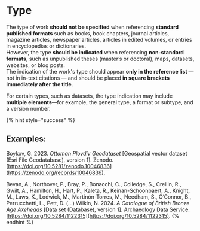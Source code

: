 # Type

The type of work **should not be specified** when referencing **standard published formats** such as books, book chapters, journal articles, magazine articles, newspaper articles, articles in edited volumes, or entries in encyclopedias or dictionaries.\
However, the type **should be indicated** when referencing **non-standard formats**, such as unpublished theses (master’s or doctoral), maps, datasets, websites, or blog posts.\
The indication of the work's type should appear **only in the reference list —** not in in-text citations — and should be placed **in square brackets immediately after the title**.

For certain types, such as datasets, the type indication may include **multiple elements**—for example, the general type, a format or subtype, and a version number.

{% hint style="success" %}
## Examples:

Boykov, G. 2023. _Ottoman Plovdiv Geodataset_ \[Geospatial vector dataset (Esri File Geodatabase), version 1]. Zenodo. [https://doi.org/10.5281/zenodo.10046836](https://zenodo.org/records/10046836).

Bevan, A., Northover, P., Bray, P., Bonacchi, C., Colledge, S., Crellin, R., Gwilt, A., Hamilton, H., Hart, P., Kaleta, R., Keinan-Schoonbaert, A., Knight, M., Laws, K., Lodwick, M., Martinón-Torres, M., Needham, S., O’Connor, B., Perrucchetti, L., Pett, D. (...) Wilkin, N. 2024. _A Catalogue of British Bronze Age Axeheads_ \[Data set (Database), version 1]. Archaeology Data Service. [https://doi.org/10.5284/1122315](https://doi.org/10.5284/1122315).
{% endhint %}
